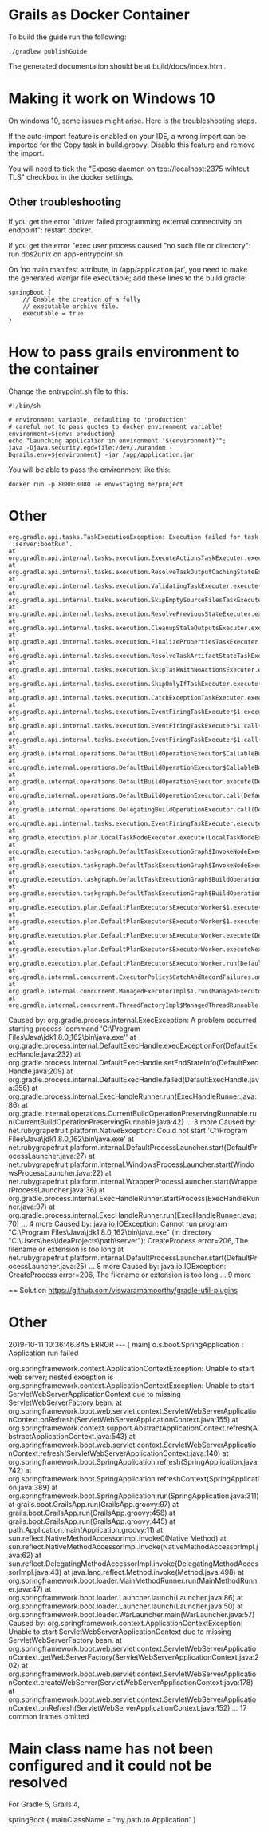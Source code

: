 # Grails as Docker Container

To build the guide run the following:

    ./gradlew publishGuide

The generated documentation should be at build/docs/index.html.

# Making it work on Windows 10

On windows 10, some issues might arise. Here is the troubleshooting steps.

If the auto-import feature is enabled on your IDE, a wrong import can be imported for the Copy task in build.groovy. Disable this feature and remove the import.

You will need to tick the "Expose daemon on tcp://localhost:2375 wihtout TLS" checkbox in the docker settings.


## Other troubleshooting
If you get the error "driver failed programming external connectivity on endpoint": restart docker.

If you get the error "exec user process caused "no such file or directory": run dos2unix on app-entrypoint.sh.

On 'no main manifest attribute, in /app/application.jar', you need to make the generated war/jar file executable; add these lines to the build.gradle:

    springBoot {
        // Enable the creation of a fully
        // executable archive file.
        executable = true
    }

# How to pass grails environment to the container

Change the entrypoint.sh file to this:

    #!/bin/sh
    
    # environment variable, defaulting to 'production'
    # careful not to pass quotes to docker environment variable!
    environment=${env:-production}
    echo "Launching application in environment '${environment}'";
    java -Djava.security.egd=file:/dev/./urandom -Dgrails.env=${environment} -jar /app/application.jar
    
You will be able to pass the environment like this:

    docker run -p 8080:8080 -e env=staging me/project
    
    
# Other
    
    org.gradle.api.tasks.TaskExecutionException: Execution failed for task ':server:bootRun'.
	at org.gradle.api.internal.tasks.execution.ExecuteActionsTaskExecuter.execute(ExecuteActionsTaskExecuter.java:95)
	at org.gradle.api.internal.tasks.execution.ResolveTaskOutputCachingStateExecuter.execute(ResolveTaskOutputCachingStateExecuter.java:91)
	at org.gradle.api.internal.tasks.execution.ValidatingTaskExecuter.execute(ValidatingTaskExecuter.java:57)
	at org.gradle.api.internal.tasks.execution.SkipEmptySourceFilesTaskExecuter.execute(SkipEmptySourceFilesTaskExecuter.java:119)
	at org.gradle.api.internal.tasks.execution.ResolvePreviousStateExecuter.execute(ResolvePreviousStateExecuter.java:43)
	at org.gradle.api.internal.tasks.execution.CleanupStaleOutputsExecuter.execute(CleanupStaleOutputsExecuter.java:93)
	at org.gradle.api.internal.tasks.execution.FinalizePropertiesTaskExecuter.execute(FinalizePropertiesTaskExecuter.java:45)
	at org.gradle.api.internal.tasks.execution.ResolveTaskArtifactStateTaskExecuter.execute(ResolveTaskArtifactStateTaskExecuter.java:94)
	at org.gradle.api.internal.tasks.execution.SkipTaskWithNoActionsExecuter.execute(SkipTaskWithNoActionsExecuter.java:56)
	at org.gradle.api.internal.tasks.execution.SkipOnlyIfTaskExecuter.execute(SkipOnlyIfTaskExecuter.java:55)
	at org.gradle.api.internal.tasks.execution.CatchExceptionTaskExecuter.execute(CatchExceptionTaskExecuter.java:36)
	at org.gradle.api.internal.tasks.execution.EventFiringTaskExecuter$1.executeTask(EventFiringTaskExecuter.java:67)
	at org.gradle.api.internal.tasks.execution.EventFiringTaskExecuter$1.call(EventFiringTaskExecuter.java:52)
	at org.gradle.api.internal.tasks.execution.EventFiringTaskExecuter$1.call(EventFiringTaskExecuter.java:49)
	at org.gradle.internal.operations.DefaultBuildOperationExecutor$CallableBuildOperationWorker.execute(DefaultBuildOperationExecutor.java:315)
	at org.gradle.internal.operations.DefaultBuildOperationExecutor$CallableBuildOperationWorker.execute(DefaultBuildOperationExecutor.java:305)
	at org.gradle.internal.operations.DefaultBuildOperationExecutor.execute(DefaultBuildOperationExecutor.java:175)
	at org.gradle.internal.operations.DefaultBuildOperationExecutor.call(DefaultBuildOperationExecutor.java:101)
	at org.gradle.internal.operations.DelegatingBuildOperationExecutor.call(DelegatingBuildOperationExecutor.java:36)
	at org.gradle.api.internal.tasks.execution.EventFiringTaskExecuter.execute(EventFiringTaskExecuter.java:49)
	at org.gradle.execution.plan.LocalTaskNodeExecutor.execute(LocalTaskNodeExecutor.java:43)
	at org.gradle.execution.taskgraph.DefaultTaskExecutionGraph$InvokeNodeExecutorsAction.execute(DefaultTaskExecutionGraph.java:355)
	at org.gradle.execution.taskgraph.DefaultTaskExecutionGraph$InvokeNodeExecutorsAction.execute(DefaultTaskExecutionGraph.java:343)
	at org.gradle.execution.taskgraph.DefaultTaskExecutionGraph$BuildOperationAwareExecutionAction.execute(DefaultTaskExecutionGraph.java:336)
	at org.gradle.execution.taskgraph.DefaultTaskExecutionGraph$BuildOperationAwareExecutionAction.execute(DefaultTaskExecutionGraph.java:322)
	at org.gradle.execution.plan.DefaultPlanExecutor$ExecutorWorker$1.execute(DefaultPlanExecutor.java:134)
	at org.gradle.execution.plan.DefaultPlanExecutor$ExecutorWorker$1.execute(DefaultPlanExecutor.java:129)
	at org.gradle.execution.plan.DefaultPlanExecutor$ExecutorWorker.execute(DefaultPlanExecutor.java:202)
	at org.gradle.execution.plan.DefaultPlanExecutor$ExecutorWorker.executeNextNode(DefaultPlanExecutor.java:193)
	at org.gradle.execution.plan.DefaultPlanExecutor$ExecutorWorker.run(DefaultPlanExecutor.java:129)
	at org.gradle.internal.concurrent.ExecutorPolicy$CatchAndRecordFailures.onExecute(ExecutorPolicy.java:63)
	at org.gradle.internal.concurrent.ManagedExecutorImpl$1.run(ManagedExecutorImpl.java:46)
	at org.gradle.internal.concurrent.ThreadFactoryImpl$ManagedThreadRunnable.run(ThreadFactoryImpl.java:55)
Caused by: org.gradle.process.internal.ExecException: A problem occurred starting process 'command 'C:\Program Files\Java\jdk1.8.0_162\bin\java.exe''
	at org.gradle.process.internal.DefaultExecHandle.execExceptionFor(DefaultExecHandle.java:232)
	at org.gradle.process.internal.DefaultExecHandle.setEndStateInfo(DefaultExecHandle.java:209)
	at org.gradle.process.internal.DefaultExecHandle.failed(DefaultExecHandle.java:356)
	at org.gradle.process.internal.ExecHandleRunner.run(ExecHandleRunner.java:86)
	at org.gradle.internal.operations.CurrentBuildOperationPreservingRunnable.run(CurrentBuildOperationPreservingRunnable.java:42)
	... 3 more
Caused by: net.rubygrapefruit.platform.NativeException: Could not start 'C:\Program Files\Java\jdk1.8.0_162\bin\java.exe'
	at net.rubygrapefruit.platform.internal.DefaultProcessLauncher.start(DefaultProcessLauncher.java:27)
	at net.rubygrapefruit.platform.internal.WindowsProcessLauncher.start(WindowsProcessLauncher.java:22)
	at net.rubygrapefruit.platform.internal.WrapperProcessLauncher.start(WrapperProcessLauncher.java:36)
	at org.gradle.process.internal.ExecHandleRunner.startProcess(ExecHandleRunner.java:97)
	at org.gradle.process.internal.ExecHandleRunner.run(ExecHandleRunner.java:70)
	... 4 more
Caused by: java.io.IOException: Cannot run program "C:\Program Files\Java\jdk1.8.0_162\bin\java.exe" (in directory "C:\Users\hes\IdeaProjects\path\server"): CreateProcess error=206, The filename or extension is too long
	at net.rubygrapefruit.platform.internal.DefaultProcessLauncher.start(DefaultProcessLauncher.java:25)
	... 8 more
Caused by: java.io.IOException: CreateProcess error=206, The filename or extension is too long
	... 9 more
  
== Solution
https://github.com/viswaramamoorthy/gradle-util-plugins
    
# Other

2019-10-11 10:36:46.845 ERROR --- [           main] o.s.boot.SpringApplication               : Application run failed

org.springframework.context.ApplicationContextException: Unable to start web server; nested exception is org.springframework.context.ApplicationContextException: Unable to start ServletWebServerApplicationContext due to missing ServletWebServerFactory bean.
	at org.springframework.boot.web.servlet.context.ServletWebServerApplicationContext.onRefresh(ServletWebServerApplicationContext.java:155)
	at org.springframework.context.support.AbstractApplicationContext.refresh(AbstractApplicationContext.java:543)
	at org.springframework.boot.web.servlet.context.ServletWebServerApplicationContext.refresh(ServletWebServerApplicationContext.java:140)
	at org.springframework.boot.SpringApplication.refresh(SpringApplication.java:742)
	at org.springframework.boot.SpringApplication.refreshContext(SpringApplication.java:389)
	at org.springframework.boot.SpringApplication.run(SpringApplication.java:311)
	at grails.boot.GrailsApp.run(GrailsApp.groovy:97)
	at grails.boot.GrailsApp.run(GrailsApp.groovy:458)
	at grails.boot.GrailsApp.run(GrailsApp.groovy:445)
	at path.Application.main(Application.groovy:11)
	at sun.reflect.NativeMethodAccessorImpl.invoke0(Native Method)
	at sun.reflect.NativeMethodAccessorImpl.invoke(NativeMethodAccessorImpl.java:62)
	at sun.reflect.DelegatingMethodAccessorImpl.invoke(DelegatingMethodAccessorImpl.java:43)
	at java.lang.reflect.Method.invoke(Method.java:498)
	at org.springframework.boot.loader.MainMethodRunner.run(MainMethodRunner.java:47)
	at org.springframework.boot.loader.Launcher.launch(Launcher.java:86)
	at org.springframework.boot.loader.Launcher.launch(Launcher.java:50)
	at org.springframework.boot.loader.WarLauncher.main(WarLauncher.java:57)
Caused by: org.springframework.context.ApplicationContextException: Unable to start ServletWebServerApplicationContext due to missing ServletWebServerFactory bean.
	at org.springframework.boot.web.servlet.context.ServletWebServerApplicationContext.getWebServerFactory(ServletWebServerApplicationContext.java:202)
	at org.springframework.boot.web.servlet.context.ServletWebServerApplicationContext.createWebServer(ServletWebServerApplicationContext.java:178)
	at org.springframework.boot.web.servlet.context.ServletWebServerApplicationContext.onRefresh(ServletWebServerApplicationContext.java:152)
	... 17 common frames omitted

# Main class name has not been configured and it could not be resolved

For Gradle 5, Grails 4,

springBoot {
    mainClassName = 'my.path.to.Application'
}
    

